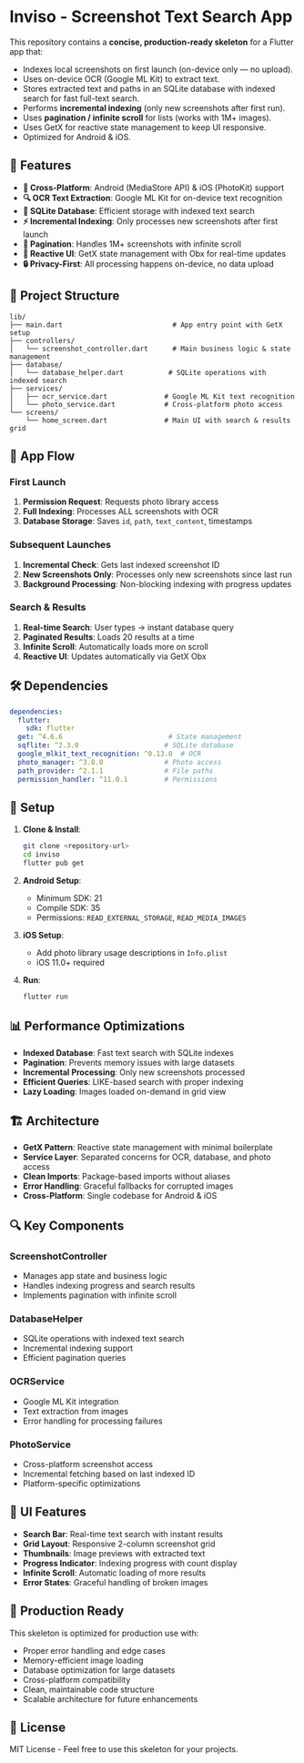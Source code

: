 # Inviso - Screenshot Text Search App

This repository contains a **concise, production-ready skeleton** for a Flutter app that:
- Indexes local screenshots on first launch (on-device only — no upload).
- Uses on-device OCR (Google ML Kit) to extract text.
- Stores extracted text and paths in an SQLite database with indexed search for fast full-text search.
- Performs **incremental indexing** (only new screenshots after first run).
- Uses **pagination / infinite scroll** for lists (works with 1M+ images).
- Uses GetX for reactive state management to keep UI responsive.
- Optimized for Android & iOS.

## 🚀 Features

- **📱 Cross-Platform**: Android (MediaStore API) & iOS (PhotoKit) support
- **🔍 OCR Text Extraction**: Google ML Kit for on-device text recognition
- **💾 SQLite Database**: Efficient storage with indexed text search
- **⚡ Incremental Indexing**: Only processes new screenshots after first launch
- **📄 Pagination**: Handles 1M+ screenshots with infinite scroll
- **🎯 Reactive UI**: GetX state management with Obx for real-time updates
- **🔒 Privacy-First**: All processing happens on-device, no data upload

## 📁 Project Structure

```
lib/
├── main.dart                           # App entry point with GetX setup
├── controllers/
│   └── screenshot_controller.dart      # Main business logic & state management
├── database/
│   └── database_helper.dart           # SQLite operations with indexed search
├── services/
│   ├── ocr_service.dart              # Google ML Kit text recognition
│   └── photo_service.dart            # Cross-platform photo access
└── screens/
    └── home_screen.dart              # Main UI with search & results grid
```

## 🔄 App Flow

### First Launch
1. **Permission Request**: Requests photo library access
2. **Full Indexing**: Processes ALL screenshots with OCR
3. **Database Storage**: Saves `id`, `path`, `text_content`, timestamps

### Subsequent Launches
1. **Incremental Check**: Gets last indexed screenshot ID
2. **New Screenshots Only**: Processes only new screenshots since last run
3. **Background Processing**: Non-blocking indexing with progress updates

### Search & Results
1. **Real-time Search**: User types → instant database query
2. **Paginated Results**: Loads 20 results at a time
3. **Infinite Scroll**: Automatically loads more on scroll
4. **Reactive UI**: Updates automatically via GetX Obx

## 🛠️ Dependencies

```yaml
dependencies:
  flutter:
    sdk: flutter
  get: ^4.6.6                          # State management
  sqflite: ^2.3.0                     # SQLite database
  google_mlkit_text_recognition: ^0.13.0  # OCR
  photo_manager: ^3.0.0               # Photo access
  path_provider: ^2.1.1               # File paths
  permission_handler: ^11.0.1         # Permissions
```

## 🔧 Setup

1. **Clone & Install**:
   ```bash
   git clone <repository-url>
   cd inviso
   flutter pub get
   ```

2. **Android Setup**:
   - Minimum SDK: 21
   - Compile SDK: 35
   - Permissions: `READ_EXTERNAL_STORAGE`, `READ_MEDIA_IMAGES`

3. **iOS Setup**:
   - Add photo library usage descriptions in `Info.plist`
   - iOS 11.0+ required

4. **Run**:
   ```bash
   flutter run
   ```

## 📊 Performance Optimizations

- **Indexed Database**: Fast text search with SQLite indexes
- **Pagination**: Prevents memory issues with large datasets
- **Incremental Processing**: Only new screenshots processed
- **Efficient Queries**: LIKE-based search with proper indexing
- **Lazy Loading**: Images loaded on-demand in grid view

## 🏗️ Architecture

- **GetX Pattern**: Reactive state management with minimal boilerplate
- **Service Layer**: Separated concerns for OCR, database, and photo access
- **Clean Imports**: Package-based imports without aliases
- **Error Handling**: Graceful fallbacks for corrupted images
- **Cross-Platform**: Single codebase for Android & iOS

## 🔍 Key Components

### ScreenshotController
- Manages app state and business logic
- Handles indexing progress and search results
- Implements pagination with infinite scroll

### DatabaseHelper
- SQLite operations with indexed text search
- Incremental indexing support
- Efficient pagination queries

### OCRService
- Google ML Kit integration
- Text extraction from images
- Error handling for processing failures

### PhotoService
- Cross-platform screenshot access
- Incremental fetching based on last indexed ID
- Platform-specific optimizations

## 📱 UI Features

- **Search Bar**: Real-time text search with instant results
- **Grid Layout**: Responsive 2-column screenshot grid
- **Thumbnails**: Image previews with extracted text
- **Progress Indicator**: Indexing progress with count display
- **Infinite Scroll**: Automatic loading of more results
- **Error States**: Graceful handling of broken images

## 🚀 Production Ready

This skeleton is optimized for production use with:
- Proper error handling and edge cases
- Memory-efficient image loading
- Database optimization for large datasets
- Cross-platform compatibility
- Clean, maintainable code structure
- Scalable architecture for future enhancements

## 📄 License

MIT License - Feel free to use this skeleton for your projects.
